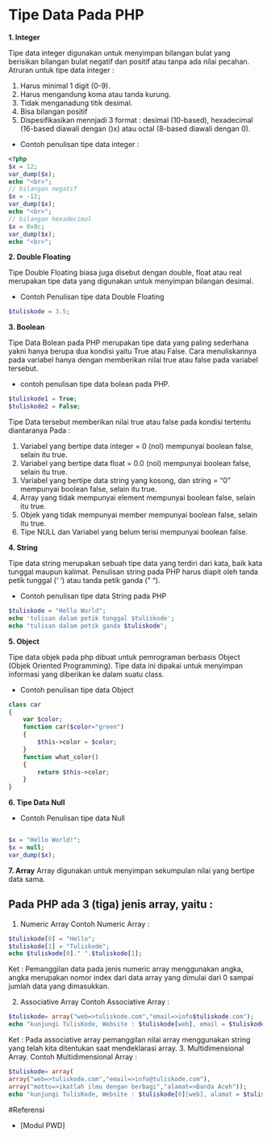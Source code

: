 # Tipe Data Pada PHP
**1. Integer**

Tipe data integer digunakan untuk menyimpan bilangan bulat yang berisikan bilangan bulat negatif dan positif atau tanpa ada nilai pecahan. Atruran untuk tipe data integer :
1. Harus minimal 1 digit (0-9).
2. Harus mengandung koma atau tanda kurung.
3. Tidak menganadung titik desimal.
4. Bisa bilangan positif
5. Dispesifikasikan mennjadi 3 format : desimal (10-based), hexadecimal (16-based diawali dengan ()x) atau octal (8-based diawali dengan 0).

* Contoh penulisan tipe data integer :
```php
<?php
$x = 12;
var_dump($x);
echo "<br>";
// bilangan negatif
$x = -12; 
var_dump($x);
echo "<br>";
// bilangan hexadecimal
$x = 0x8c;
var_dump($x);
echo "<br>";
```
**2. Double Floating**

Tipe Double Floating biasa juga disebut dengan double, float atau real merupakan tipe data yang digunakan untuk menyimpan bilangan desimal.

* Contoh Penulisan tipe data Double Floating
```php
$tuliskode = 3.5;
```
**3. Boolean**

Tipe Data Bolean pada PHP merupakan tipe data yang paling sederhana yakni hanya berupa dua kondisi yaitu True atau False.   Cara menuliskannya pada variabel hanya dengan memberikan nilai true atau false pada variabel tersebut.
* contoh penulisan tipe data bolean pada PHP.

```php
$tuliskode1 = True;
$tuliskode2 = False;
```
Tipe Data tersebut memberikan nilai true atau false pada kondisi tertentu diantaranya Pada :

1. Variabel yang bertipe data integer = 0 (nol) mempunyai boolean false, selain itu true.
2. Variabel yang bertipe data float = 0.0 (nol) mempunyai boolean false, selain itu true.
3. Variabel yang bertipe data string yang kosong, dan string = “0” mempunyai boolean false, selain itu true.
4. Array yang tidak mempunyai element mempunyai boolean false, selain itu true.
5. Objek yang tidak mempunyai member mempunyai boolean false, selain itu true.
6. Tipe NULL dan Variabel yang belum terisi mempunyai boolean false.

**4. String**

Tipe data string merupakan sebuah tipe data yang terdiri dari kata, baik kata tunggal maupun kalimat. Penulisan string pada PHP harus diapit oleh tanda petik tunggal (‘ ‘) atau tanda petik ganda (” “).
* Contoh penulisan tipe data String pada PHP 
```php
$tuliskode = "Hello World";
echo 'tulisan dalam petik tunggal $tuliskode';
echo "tulisan dalam petik ganda $tuliskode";
```

**5. Object**

Tipe data objek pada php dibuat untuk pemrograman berbasis Object (Objek Oriented Programming). Tipe data ini dipakai untuk menyimpan informasi yang diberikan ke dalam suatu class.
* Contoh penulisan tipe data Object
```php
class car
{
    var $color;
    function car($color="green")
    {
        $this->color = $color;
    }
    function what_color()
    {
        return $this->color;
    }
}
```
**6. Tipe Data Null**
* Contoh Penulisan tipe data Null
```php

$x = "Hello World!";
$x = null;
var_dump($x);
```

**7. Array**
Array digunakan untuk menyimpan sekumpulan nilai yang bertipe data sama.
## Pada PHP ada 3 (tiga) jenis array, yaitu : 
1. Numeric Array
Contoh Numeric Array :
```php
$tuliskode[0] = "Hello";
$tuliskode[1] = "Tuliskode";
echo $tuliskode[0]." ".$tuliskode[1];
```
Ket : Pemanggilan data pada jenis numeric array menggunakan angka, angka merupakan nomor index dari data array yang dimulai dari 0 sampai jumlah data yang dimasukkan. 

2. Associative Array
Contoh Associative Array :
```php
$tuliskode= array("web=>tuliskode.com","email=>info$tuliskode.com");
echo "kunjungi TulisKode, Website : $tuliskode[web], email = $tuliskode[email]";
```
Ket :  Pada associative array pemanggilan nilai array menggunakan string yang telah kita ditentukan saat mendeklarasi array.
3. Multidimensional Array.
Contoh Multidimensional Array :
```php
$tuliskode= array(
array("web=>tuliskode.com","email=>info@tuliskode.com"),
array("motto=>ikatlah ilmu dengan berbagi","alamat=>Banda Aceh"));
echo "kunjungi TulisKode, Website : $tuliskode[0][web], alamat = $tuliskode[1][alamat];
```

#Referensi
* [Modul PWD]
